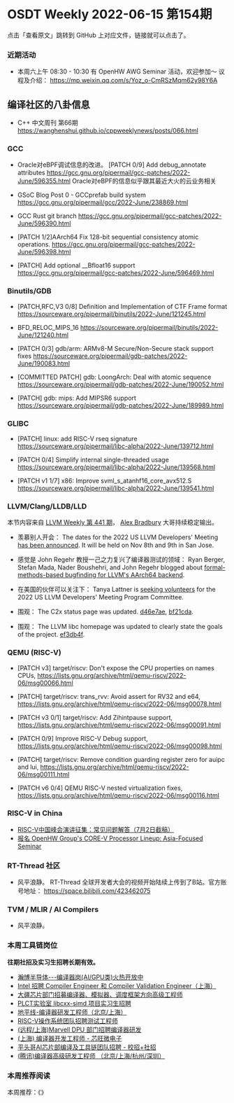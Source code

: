 # OSDT Weekly 2022-06-15 第154期

点击「查看原文」跳转到 GitHub 上对应文件，链接就可以点击了。

### 近期活动

- 本周六上午 08:30 - 10:30 有 OpenHW AWG Seminar 活动，欢迎参加～ 议程及介绍：
  https://mp.weixin.qq.com/s/Yoz_o-CmRSzMqm62y98Y6A

## 编译社区的八卦信息

- C++ 中文周刊 第66期 https://wanghenshui.github.io/cppweeklynews/posts/066.html

### GCC

- Oracle对eBPF调试信息的改进。
  [PATCH 0/9] Add debug_annotate attributes
  https://gcc.gnu.org/pipermail/gcc-patches/2022-June/596355.html
  Oracle对eBPF的信息似乎跟其最近大火的云业务相关

- GSoC Blog Post 0 - GCCprefab build system
  https://gcc.gnu.org/pipermail/gcc/2022-June/238869.html

- GCC Rust git branch
  https://gcc.gnu.org/pipermail/gcc-patches/2022-June/596390.html

- [PATCH 1/2]AArch64 Fix 128-bit sequential consistency atomic operations.
  https://gcc.gnu.org/pipermail/gcc-patches/2022-June/596398.html

- [PATCH] Add optional __Bfloat16 support
  https://gcc.gnu.org/pipermail/gcc-patches/2022-June/596469.html

### Binutils/GDB

- [PATCH,RFC,V3 0/8] Definition and Implementation of CTF Frame format
  https://sourceware.org/pipermail/binutils/2022-June/121245.html

- BFD_RELOC_MIPS_16
  https://sourceware.org/pipermail/binutils/2022-June/121240.html

- [PATCH 0/3] gdb/arm: ARMv8-M Secure/Non-Secure stack support fixes
  https://sourceware.org/pipermail/gdb-patches/2022-June/190083.html

- [COMMITTED PATCH] gdb: LoongArch: Deal with atomic sequence
  https://sourceware.org/pipermail/gdb-patches/2022-June/190052.html

- [PATCH] gdb: mips: Add MIPSR6 support
  https://sourceware.org/pipermail/gdb-patches/2022-June/189989.html

### GLIBC

- [PATCH] linux: add RISC-V rseq signature
  https://sourceware.org/pipermail/libc-alpha/2022-June/139712.html

- [PATCH 0/4] Simplify internal single-threaded usage
  https://sourceware.org/pipermail/libc-alpha/2022-June/139568.html

- [PATCH v1 1/7] x86: Improve svml_s_atanhf16_core_avx512.S
  https://sourceware.org/pipermail/libc-alpha/2022-June/139541.html

### LLVM/Clang/LLDB/LLD

本节内容来自 [LLVM Weekly 第 441 期](http://llvmweekly.org/issue/441)，
[Alex Bradbury](https://www.linkedin.com/in/alex-bradbury/) 大哥持续稳定输出。

* 羡慕别人开会： The dates for the 2022 US LLVM Developers' Meeting [has been announced](https://discourse.llvm.org/t/save-the-date-for-the-2022-us-llvm-developers-meeting/63108).  It will be held on Nov 8th and 9th in San Jose.

* 感觉是 John Regehr 教授一己之力复兴了编译器测试的领域： Ryan Berger, Stefan Mada, Nader Boushehri, and John Regehr blogged about [formal-methods-based bugfinding for LLVM's AArch64 backend](https://blog.regehr.org/archives/2265).

* 在美国的伙伴可以关注下： Tanya Lattner is [seeking volunteers](https://discourse.llvm.org/t/program-committee-volunteers-needed/63109) for the 2022 US LLVM Developers' Meeting Program Committee.

* 围观： The C2x status page was updated.
  [d46e7ae](https://reviews.llvm.org/rGd46e7aecb4b1),
  [bf21cda](https://reviews.llvm.org/rGbf21cda7f260).

* 围观： The LLVM libc homepage was updated to clearly state the goals of the
  project. [ef3db4f](https://reviews.llvm.org/rGef3db4fcab4a).

### QEMU (RISC-V)

- [PATCH v3] target/riscv: Don't expose the CPU properties on names CPUs,
  https://lists.gnu.org/archive/html/qemu-riscv/2022-06/msg00066.html

- [PATCH] target/riscv: trans_rvv: Avoid assert for RV32 and e64,
  https://lists.gnu.org/archive/html/qemu-riscv/2022-06/msg00078.html

- [PATCH v3 0/1] target/riscv: Add Zihintpause support,
  https://lists.gnu.org/archive/html/qemu-riscv/2022-06/msg00091.html

- [PATCH 0/9] Improve RISC-V Debug support,
  https://lists.gnu.org/archive/html/qemu-riscv/2022-06/msg00098.html

- [PATCH] target/riscv: Remove condition guarding register zero for auipc and lui,
  https://lists.gnu.org/archive/html/qemu-riscv/2022-06/msg00111.html

- [PATCH v6 0/4] QEMU RISC-V nested virtualization fixes,
  https://lists.gnu.org/archive/html/qemu-riscv/2022-06/msg00116.html

### RISC-V in China

- [RISC-V中国峰会演讲征集：常见问题解答（7月2日截稿）](https://mp.weixin.qq.com/s/K-bOPNuzdBiwsetVMana7w)
- [报名 OpenHW Group's CORE-V Processor Lineup: Asia-Focused Seminar](https://mp.weixin.qq.com/s/Yoz_o-CmRSzMqm62y98Y6A)

### RT-Thread 社区

- 风平浪静。 RT-Thread 全球开发者大会的视频开始陆续上传到了B站。官方账号地址：
  https://space.bilibili.com/423462075

### TVM / MLIR / AI Compilers

- 风平浪静。

### 本周工具链岗位

**往期社招及实习生招聘长期有效。**

- [瀚博半导体---编译器岗(AI/GPU类)火热开放中](https://mp.weixin.qq.com/s/8_KjZYa2Il4PglaGyBWk4Q)
- [Intel 招聘 Compiler Engineer 和 Compiler Validation Engineer（上海）](https://mp.weixin.qq.com/s/I3DWxXODNoLRr0kN2xMZLQ)
- [大疆芯片部门招募编译器、模拟器、调度框架方向高级工程师](https://mp.weixin.qq.com/s/Wn5NzAtUTwQNXKRvMVQWLA)
- [PLCT实验室 libcxx-simd 项目实习生招聘](https://mp.weixin.qq.com/s/EIVx5cY74GlodirySY97Qw)
- [地平线-编译器研发工程师（北京/上海）](https://mp.weixin.qq.com/s/MYObl7iWIbyrTz9hCmKWYA)
- [RISC-V操作系统团队招聘测试工程师](https://mp.weixin.qq.com/s/inLFS4pI1F74m_oJ2I7xjQ)
- [(远程/上海)Marvell DPU 部门招聘编译器研发](https://mp.weixin.qq.com/s/B6JjAhF3TZjezD1tjYHDaw)
- [(上海) 编译器开发工程师 - 芯旺微电子](https://mp.weixin.qq.com/s/nqe1-7qffnc0CaejYkpKyw)
- [平头哥AI芯片部编译及工具链团队招聘 - 校招+社招](https://mp.weixin.qq.com/s/kARbXtJotRPCNMrV-yOanA)
- [(腾讯)编译器高级研发工程师 （北京/上海/杭州/深圳）](https://mp.weixin.qq.com/s/DF-2qmHmpKZtJ1djHXM1Ug)

### 本周推荐阅读

本周推荐：《》

